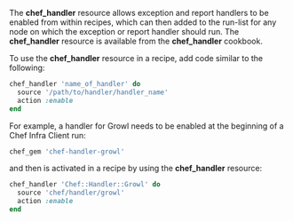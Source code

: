 The **chef_handler** resource allows exception and report handlers to
be enabled from within recipes, which can then added to the run-list for
any node on which the exception or report handler should run. The
**chef_handler** resource is available from the **chef_handler**
cookbook.

To use the **chef_handler** resource in a recipe, add code similar to
the following:

``` ruby
chef_handler 'name_of_handler' do
  source '/path/to/handler/handler_name'
  action :enable
end
```

For example, a handler for Growl needs to be enabled at the beginning of
a Chef Infra Client run:

``` ruby
chef_gem 'chef-handler-growl'
```

and then is activated in a recipe by using the **chef_handler**
resource:

``` ruby
chef_handler 'Chef::Handler::Growl' do
  source 'chef/handler/growl'
  action :enable
end
```